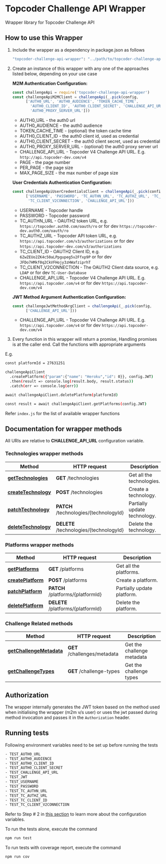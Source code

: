 # Topcoder Challenge API Wrapper

Wrapper library for Topcoder Challenge API

## How to use this Wrapper

1. Include the wrapper as a dependency in package.json as follows

    ```bash
    "topcoder-challenge-api-wrapper": "../path/to/topcoder-challenge-api-wrapper"
    ```

2. Create an instance of this wrapper with any one of the approaches listed below, depending on your use case

    **M2M Authentication Configuration:**

    ```javascript
    const challengeApi = require('topcoder-challenge-api-wrapper')
    const challengeApiM2MClient = challengeApi(_.pick(config,
          ['AUTH0_URL', 'AUTH0_AUDIENCE', 'TOKEN_CACHE_TIME',
            'AUTH0_CLIENT_ID', 'AUTH0_CLIENT_SECRET', 'CHALLENGE_API_URL',
            'AUTH0_PROXY_SERVER_URL']))
    ```

    - AUTH0_URL - the auth0 url
    - AUTH0_AUDIENCE - the auth0 audience
    - TOKEN_CACHE_TIME - (optional) the token cache time
    - AUTH0_CLIENT_ID - the auth0 client id, used as credential
    - AUTH0_CLIENT_SECRET - the auth0 client secret, used as credential
    - AUTH0_PROXY_SERVER_URL - (optional) the auth0 proxy server url
    - CHALLENGE_API_URL - Topcoder V4 Challenge API URL. E.g. `http://api.topcoder-dev.com/v4`
    - PAGE - the page number
    - PER_PAGE - the page size
    - MAX_PAGE_SIZE - the max number of page size

    **User Credentials Authentication Configuration:**

    ```javascript
    const challengeApiUserCredentialsClient = challengeApi(_.pick(config,
          ['USERNAME', 'PASSWORD', 'TC_AUTHN_URL', 'TC_AUTHZ_URL', 'TC_CLIENT_ID',
           'TC_CLIENT_V2CONNECTION', 'CHALLENGE_API_URL']))
    ```

    - USERNAME - Topcoder handle
    - PASSWORD - Topcoder password
    - TC_AUTHN_URL - OAUTH2 token URL, e.g. `https://topcoder.auth0.com/oauth/ro` or for dev `https://topcoder-dev.auth0.com/oauth/ro`
    - TC_AUTHZ_URL - Topcoder API token URL, e.g. `https://api.topcoder.com/v3/authorizations` or for dev `https://api.topcoder-dev.com/v3/authorizations`
    - TC_CLIENT_ID - OAUTH2 Client ID, e.g. `6ZwZEUo2ZK4c50aLPpgupeg5v2Ffxp9P` or for dev `JFDo7HMkf0q2CkVFHojy3zHWafziprhT`
    - TC_CLIENT_V2CONNECTION - The OAUTH2 Client data source, e.g. `LDAP` or for dev `TC-User-Database`
    - CHALLENGE_API_URL - Topcoder V4 Challenge API URL. E.g. `https://api.topcoder.com/v4` or for dev `https://api.topcoder-dev.com/v4`

    **JWT Method Argument Authentication Configuration:**

    ```javascript
    const challengeJwtMethodArgClient = challengeApi(_.pick(config,
          ['CHALLENGE_API_URL']))
    ```

    - CHALLENGE_API_URL - Topcoder V4 Challenge API URL. E.g. `https://api.topcoder.com/v4` or for dev `https://api.topcoder-dev.com/v4`

3. Every function in this wrapper will return a promise, Handling promises is at the caller end. Call the functions with appropriate arguments

E.g.

```bash
const platformId = 27631251

challengeApiClient
  .createPlatform({"param":{"name": "Heroku","id": 0}}, config.JWT)
  .then(result => console.log(result.body, result.status))
  .catch(err => console.log(err))

await challengeApiClient.deletePlatform(platformId)

const result = await challengeApiClient.getPlatforms(config.JWT)
```

Refer `index.js` for the list of available wrapper functions

## Documentation for wrapper methods

All URIs are relative to **CHALLENGE_API_URL** configuration variable.

### Technologies wrapper methods

Method | HTTP request | Description
------------- | ------------- | -------------
[**getTechnologies**](docs/TechnologiesApi.md#getTechnologies) | **GET** /technologies | Get all the technologies.
[**createTechnology**](docs/TechnologiesApi.md#createTechnology) | **POST** /technologies | Create a technology.
[**patchTechnology**](docs/TechnologiesApi.md#patchTechnology) | **PATCH** /technologies/{technologyId} | Partially update technology.
[**deleteTechnology**](docs/TechnologiesApi.md#deleteTechnology) | **DELETE** /technologies/{technologyId} | Delete the technology.

### Platforms wrapper methods

Method | HTTP request | Description
------------- | ------------- | -------------
[**getPlatforms**](docs/PlatformsApi.md#getPlatforms) | **GET** /platforms | Get all the platforms.
[**createPlatform**](docs/PlatformsApi.md#createPlatform) | **POST** /platforms | Create a platform.
[**patchPlatform**](docs/PlatformsApi.md#patchPlatform) | **PATCH** /platforms/{platformId} | Partially update platform.
[**deletePlatform**](docs/PlatformsApi.md#deletePlatform) | **DELETE** /platforms/{platformId} | Delete the platform.

### Challenge Related methods

Method | HTTP request | Description
------------- | ------------- | -------------
[**getChallengeMetadata**](docs/ChallengeRelatedApi.md#getChallengeMetadata) | **GET** /challenges/metadata | Get the challenge metadata
[**getChallengeTypes**](docs/ChallengeRelatedApi.md#getChallengeTypes) | **GET** /challenge-types | Get the challenge types

## Authorization

The wrapper internally generates the JWT token based on the method used when initialising the wrapper (m2m v/s user) or uses the jwt passed during method invocation and passes it in the `Authorization` header.

## Running tests

Following environment variables need to be set up before running the tests

```bash
- TEST_AUTH0_URL
- TEST_AUTH0_AUDIENCE
- TEST_AUTH0_CLIENT_ID
- TEST_AUTH0_CLIENT_SECRET
- TEST_CHALLENGE_API_URL
- TEST_JWT
- TEST_USERNAME
- TEST_PASSWORD
- TEST_TC_AUTHN_URL
- TEST_TC_AUTHZ_URL
- TEST_TC_CLIENT_ID
- TEST_TC_CLIENT_V2CONNECTION
```

Refer to Step # 2 in [this section](#how-to-use-this-wrapper) to learn more about the configuration variables.

To run the tests alone, execute the command

```bash
npm run test
```

To run tests with coverage report, execute the command

```bash
npm run cov
```
